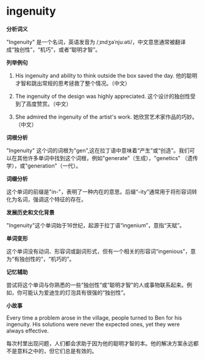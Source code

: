 # ingenuity

**分析词义**

  

"Ingenuity" 是一个名词，英语发音为 /ˌɪndʒəˈnjuːəti/，中文意思通常被翻译成“独创性”，“机巧”，或者“聪明才智”。

  

**列举例句**

  

1.  His ingenuity and ability to think outside the box saved the day. 他的聪明才智和跳出常规的思考拯救了整个情况。（中文）
    
      
    
2.  The ingenuity of the design was highly appreciated. 这个设计的独创性受到了高度赞赏。（中文）
    
      
    
3.  She admired the ingenuity of the artist's work. 她欣赏艺术家作品的巧妙。（中文）
    
      
    

  

**词根分析**

  

"Ingenuity" 这个词的词根为"gen",这在拉丁语中意味着“产生”或“创造”。我们可以在其他许多单词中找到这个词根，例如"generate"（生成），"genetics" （遗传学），或"generation"（一代）。

  

**词缀分析**

  

这个单词的前缀是"in-"，表明了一种内在的意思。后缀“-ity”通常用于将形容词转化为名词，强调这个特征的存在。

  

**发展历史和文化背景**

  

"Ingenuity"这个单词始于16世纪，起源于拉丁语“ingenium”，意指“天赋”。

  

**单词变形**

  

这个单词没有动词、形容词或副词形式，但有一个相关的形容词“ingenious”，意为“有独创性的”，“机巧的”。

  

**记忆辅助**

  

尝试将这个单词与你熟悉的一些“独创性”或“聪明才智”的人或事物联系起来。例如，你可能认为爱迪生的灯泡具有很强的“独创性”。

  

**小故事**

  

Every time a problem arose in the village, people turned to Ben for his ingenuity. His solutions were never the expected ones, yet they were always effective.

  

每次村里出现问题，人们都会求助于因为他的聪明才智的本。他的解决方案永远都不是意料之中的，但它们总是有效的。
